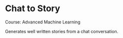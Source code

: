 # Chat to Story

Course: Advanced Machine Learning <br/>

Generates well written stories from a chat conversation.
